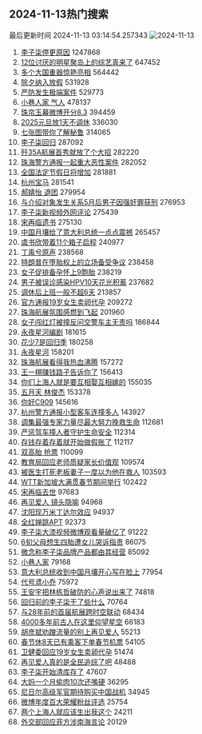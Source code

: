 ## 2024-11-13热门搜索 
最后更新时间 2024-11-13 03:14:54.257343 
![2024-11-13](https://imgs-storage.s3.us-east-005.backblazeb2.com/20241113/2024-11-13.png?versionId=4_z8fbbed132d73df8689c40f13_f11191ea3f7492398_d20241112_m191453_c005_v0501024_t0008_u01731438893685) 
1. [李子柒停更原因](https://s.weibo.com/weibo?q=%23%E6%9D%8E%E5%AD%90%E6%9F%92%E5%81%9C%E6%9B%B4%E5%8E%9F%E5%9B%A0%23&t=31&band_rank=1&Refer=top) 1247868
1. [12位讨厌的明星聚岛上的综艺真来了](https://s.weibo.com/weibo?q=%2312%E4%BD%8D%E8%AE%A8%E5%8E%8C%E7%9A%84%E6%98%8E%E6%98%9F%E8%81%9A%E5%B2%9B%E4%B8%8A%E7%9A%84%E7%BB%BC%E8%89%BA%E7%9C%9F%E6%9D%A5%E4%BA%86%23&t=31&band_rank=2&Refer=top) 647452
1. [多个大国重器惊艳亮相](https://s.weibo.com/weibo?q=%23%E5%A4%9A%E4%B8%AA%E5%A4%A7%E5%9B%BD%E9%87%8D%E5%99%A8%E6%83%8A%E8%89%B3%E4%BA%AE%E7%9B%B8%23&t=31&band_rank=3&Refer=top) 564442
1. [除夕纳入放假](https://s.weibo.com/weibo?q=%23%E9%99%A4%E5%A4%95%E7%BA%B3%E5%85%A5%E6%94%BE%E5%81%87%23&t=31&band_rank=4&Refer=top) 531928
1. [严防发生极端案件](https://s.weibo.com/weibo?q=%23%E4%B8%A5%E9%98%B2%E5%8F%91%E7%94%9F%E6%9E%81%E7%AB%AF%E6%A1%88%E4%BB%B6%23&t=31&band_rank=5&Refer=top) 529773
1. [小巷人家 气人](https://s.weibo.com/weibo?q=%E5%B0%8F%E5%B7%B7%E4%BA%BA%E5%AE%B6%20%E6%B0%94%E4%BA%BA&t=31&band_rank=6&Refer=top) 478137
1. [珠帘玉幕微博开分8.3](https://s.weibo.com/weibo?q=%23%E7%8F%A0%E5%B8%98%E7%8E%89%E5%B9%95%E5%BE%AE%E5%8D%9A%E5%BC%80%E5%88%868.3%23&t=31&band_rank=7&Refer=top) 394459
1. [2025元旦放1天不调休](https://s.weibo.com/weibo?q=%232025%E5%85%83%E6%97%A6%E6%94%BE1%E5%A4%A9%E4%B8%8D%E8%B0%83%E4%BC%91%23&t=31&band_rank=8&Refer=top) 336030
1. [七张图带你了解秘鲁](https://s.weibo.com/weibo?q=%23%E4%B8%83%E5%BC%A0%E5%9B%BE%E5%B8%A6%E4%BD%A0%E4%BA%86%E8%A7%A3%E7%A7%98%E9%B2%81%23&t=31&band_rank=3&Refer=top) 314065
1. [李子柒回归](https://s.weibo.com/weibo?q=%E6%9D%8E%E5%AD%90%E6%9F%92%E5%9B%9E%E5%BD%92&t=31&band_rank=9&Refer=top) 287092
1. [歼35A航展首秀就放了个大招](https://s.weibo.com/weibo?q=%23%E6%AD%BC35A%E8%88%AA%E5%B1%95%E9%A6%96%E7%A7%80%E5%B0%B1%E6%94%BE%E4%BA%86%E4%B8%AA%E5%A4%A7%E6%8B%9B%23&t=31&band_rank=10&Refer=top) 282220
1. [珠海警方通报一起重大恶性案件](https://s.weibo.com/weibo?q=%23%E7%8F%A0%E6%B5%B7%E8%AD%A6%E6%96%B9%E9%80%9A%E6%8A%A5%E4%B8%80%E8%B5%B7%E9%87%8D%E5%A4%A7%E6%81%B6%E6%80%A7%E6%A1%88%E4%BB%B6%23&t=31&band_rank=11&Refer=top) 282052
1. [全国法定节假日将增加](https://s.weibo.com/weibo?q=%23%E5%85%A8%E5%9B%BD%E6%B3%95%E5%AE%9A%E8%8A%82%E5%81%87%E6%97%A5%E5%B0%86%E5%A2%9E%E5%8A%A0%23&t=31&band_rank=12&Refer=top) 281881
1. [杭州宝马](https://s.weibo.com/weibo?q=%E6%9D%AD%E5%B7%9E%E5%AE%9D%E9%A9%AC&t=31&band_rank=13&Refer=top) 281541
1. [郝婧怡 退团](https://s.weibo.com/weibo?q=%E9%83%9D%E5%A9%A7%E6%80%A1%20%E9%80%80%E5%9B%A2&t=31&band_rank=14&Refer=top) 279954
1. [与介绍对象发生关系5月后男子因强奸罪获刑](https://s.weibo.com/weibo?q=%23%E4%B8%8E%E4%BB%8B%E7%BB%8D%E5%AF%B9%E8%B1%A1%E5%8F%91%E7%94%9F%E5%85%B3%E7%B3%BB5%E6%9C%88%E5%90%8E%E7%94%B7%E5%AD%90%E5%9B%A0%E5%BC%BA%E5%A5%B8%E7%BD%AA%E8%8E%B7%E5%88%91%23&t=31&band_rank=15&Refer=top) 276953
1. [李子柒新视频外网评论](https://s.weibo.com/weibo?q=%23%E6%9D%8E%E5%AD%90%E6%9F%92%E6%96%B0%E8%A7%86%E9%A2%91%E5%A4%96%E7%BD%91%E8%AF%84%E8%AE%BA%23&t=31&band_rank=16&Refer=top) 275439
1. [宋再临遗书](https://s.weibo.com/weibo?q=%23%E5%AE%8B%E5%86%8D%E4%B8%B4%E9%81%97%E4%B9%A6%23&t=31&band_rank=17&Refer=top) 275130
1. [中国月壤给了意大利总统一点点震撼](https://s.weibo.com/weibo?q=%23%E4%B8%AD%E5%9B%BD%E6%9C%88%E5%A3%A4%E7%BB%99%E4%BA%86%E6%84%8F%E5%A4%A7%E5%88%A9%E6%80%BB%E7%BB%9F%E4%B8%80%E7%82%B9%E7%82%B9%E9%9C%87%E6%92%BC%23&t=31&band_rank=18&Refer=top) 265457
1. [虞书欣带着11个箱子启程](https://s.weibo.com/weibo?q=%23%E8%99%9E%E4%B9%A6%E6%AC%A3%E5%B8%A6%E7%9D%8011%E4%B8%AA%E7%AE%B1%E5%AD%90%E5%90%AF%E7%A8%8B%23&t=31&band_rank=19&Refer=top) 240977
1. [丁禹兮原声](https://s.weibo.com/weibo?q=%E4%B8%81%E7%A6%B9%E5%85%AE%E5%8E%9F%E5%A3%B0&t=31&band_rank=20&Refer=top) 238568
1. [特朗普在堕胎权上的立场备受争议](https://s.weibo.com/weibo?q=%23%E7%89%B9%E6%9C%97%E6%99%AE%E5%9C%A8%E5%A0%95%E8%83%8E%E6%9D%83%E4%B8%8A%E7%9A%84%E7%AB%8B%E5%9C%BA%E5%A4%87%E5%8F%97%E4%BA%89%E8%AE%AE%23&t=31&band_rank=21&Refer=top) 238458
1. [女子促排备孕怀上9胞胎](https://s.weibo.com/weibo?q=%23%E5%A5%B3%E5%AD%90%E4%BF%83%E6%8E%92%E5%A4%87%E5%AD%95%E6%80%80%E4%B8%8A9%E8%83%9E%E8%83%8E%23&t=31&band_rank=22&Refer=top) 238219
1. [男子被误诊感染HPV10天花光积蓄](https://s.weibo.com/weibo?q=%23%E7%94%B7%E5%AD%90%E8%A2%AB%E8%AF%AF%E8%AF%8A%E6%84%9F%E6%9F%93HPV10%E5%A4%A9%E8%8A%B1%E5%85%89%E7%A7%AF%E8%93%84%23&t=31&band_rank=23&Refer=top) 237682
1. [调休后上班一般不超6天](https://s.weibo.com/weibo?q=%23%E8%B0%83%E4%BC%91%E5%90%8E%E4%B8%8A%E7%8F%AD%E4%B8%80%E8%88%AC%E4%B8%8D%E8%B6%856%E5%A4%A9%23&t=31&band_rank=24&Refer=top) 213857
1. [官方通报19岁女生卖卵代孕](https://s.weibo.com/weibo?q=%23%E5%AE%98%E6%96%B9%E9%80%9A%E6%8A%A519%E5%B2%81%E5%A5%B3%E7%94%9F%E5%8D%96%E5%8D%B5%E4%BB%A3%E5%AD%95%23&t=31&band_rank=25&Refer=top) 209272
1. [珠海航展氛围感燃到飞起](https://s.weibo.com/weibo?q=%23%E7%8F%A0%E6%B5%B7%E8%88%AA%E5%B1%95%E6%B0%9B%E5%9B%B4%E6%84%9F%E7%87%83%E5%88%B0%E9%A3%9E%E8%B5%B7%23&t=31&band_rank=26&Refer=top) 201960
1. [女子闯红灯被撞反问交警车主无责吗](https://s.weibo.com/weibo?q=%23%E5%A5%B3%E5%AD%90%E9%97%AF%E7%BA%A2%E7%81%AF%E8%A2%AB%E6%92%9E%E5%8F%8D%E9%97%AE%E4%BA%A4%E8%AD%A6%E8%BD%A6%E4%B8%BB%E6%97%A0%E8%B4%A3%E5%90%97%23&t=31&band_rank=27&Refer=top) 186844
1. [永夜星河编剧](https://s.weibo.com/weibo?q=%E6%B0%B8%E5%A4%9C%E6%98%9F%E6%B2%B3%E7%BC%96%E5%89%A7&t=31&band_rank=28&Refer=top) 181615
1. [花少7是回归季](https://s.weibo.com/weibo?q=%23%E8%8A%B1%E5%B0%917%E6%98%AF%E5%9B%9E%E5%BD%92%E5%AD%A3%23&t=31&band_rank=29&Refer=top) 180258
1. [永夜星河](https://s.weibo.com/weibo?q=%E6%B0%B8%E5%A4%9C%E6%98%9F%E6%B2%B3&t=31&band_rank=30&Refer=top) 158201
1. [珠海航展看得我热血沸腾](https://s.weibo.com/weibo?q=%23%E7%8F%A0%E6%B5%B7%E8%88%AA%E5%B1%95%E7%9C%8B%E5%BE%97%E6%88%91%E7%83%AD%E8%A1%80%E6%B2%B8%E8%85%BE%23&t=31&band_rank=6&Refer=top) 157272
1. [王一栩赚钱路子告诉你了](https://s.weibo.com/weibo?q=%E7%8E%8B%E4%B8%80%E6%A0%A9%E8%B5%9A%E9%92%B1%E8%B7%AF%E5%AD%90%E5%91%8A%E8%AF%89%E4%BD%A0%E4%BA%86&t=31&band_rank=31&Refer=top) 156413
1. [你们上海人就是要互相娶互相嫁的](https://s.weibo.com/weibo?q=%E4%BD%A0%E4%BB%AC%E4%B8%8A%E6%B5%B7%E4%BA%BA%E5%B0%B1%E6%98%AF%E8%A6%81%E4%BA%92%E7%9B%B8%E5%A8%B6%E4%BA%92%E7%9B%B8%E5%AB%81%E7%9A%84&t=31&band_rank=32&Refer=top) 155035
1. [五月天 林俊杰](https://s.weibo.com/weibo?q=%E4%BA%94%E6%9C%88%E5%A4%A9%20%E6%9E%97%E4%BF%8A%E6%9D%B0&t=31&band_rank=33&Refer=top) 153378
1. [你好C909](https://s.weibo.com/weibo?q=%23%E4%BD%A0%E5%A5%BDC909%23&t=31&band_rank=10&Refer=top) 145616
1. [杭州警方通报小型客车连撞多人](https://s.weibo.com/weibo?q=%E6%9D%AD%E5%B7%9E%E8%AD%A6%E6%96%B9%E9%80%9A%E6%8A%A5%E5%B0%8F%E5%9E%8B%E5%AE%A2%E8%BD%A6%E8%BF%9E%E6%92%9E%E5%A4%9A%E4%BA%BA&t=31&band_rank=15&Refer=top) 143927
1. [调集最强专家力量尽最大努力挽救生命](https://s.weibo.com/weibo?q=%23%E8%B0%83%E9%9B%86%E6%9C%80%E5%BC%BA%E4%B8%93%E5%AE%B6%E5%8A%9B%E9%87%8F%E5%B0%BD%E6%9C%80%E5%A4%A7%E5%8A%AA%E5%8A%9B%E6%8C%BD%E6%95%91%E7%94%9F%E5%91%BD%23&t=31&band_rank=34&Refer=top) 112681
1. [严惩驾车撞人者守护生命安全](https://s.weibo.com/weibo?q=%23%E4%B8%A5%E6%83%A9%E9%A9%BE%E8%BD%A6%E6%92%9E%E4%BA%BA%E8%80%85%E5%AE%88%E6%8A%A4%E7%94%9F%E5%91%BD%E5%AE%89%E5%85%A8%23&t=31&band_rank=35&Refer=top) 112314
1. [存钱存着存着就开始做假账了](https://s.weibo.com/weibo?q=%E5%AD%98%E9%92%B1%E5%AD%98%E7%9D%80%E5%AD%98%E7%9D%80%E5%B0%B1%E5%BC%80%E5%A7%8B%E5%81%9A%E5%81%87%E8%B4%A6%E4%BA%86&t=31&band_rank=36&Refer=top) 112117
1. [双高胎 抢票](https://s.weibo.com/weibo?q=%E5%8F%8C%E9%AB%98%E8%83%8E%20%E6%8A%A2%E7%A5%A8&t=31&band_rank=37&Refer=top) 110099
1. [教育局回应老师质疑家长价值观](https://s.weibo.com/weibo?q=%23%E6%95%99%E8%82%B2%E5%B1%80%E5%9B%9E%E5%BA%94%E8%80%81%E5%B8%88%E8%B4%A8%E7%96%91%E5%AE%B6%E9%95%BF%E4%BB%B7%E5%80%BC%E8%A7%82%23&t=31&band_rank=38&Refer=top) 109574
1. [被医生打死老板妻子一度以为他在救人](https://s.weibo.com/weibo?q=%23%E8%A2%AB%E5%8C%BB%E7%94%9F%E6%89%93%E6%AD%BB%E8%80%81%E6%9D%BF%E5%A6%BB%E5%AD%90%E4%B8%80%E5%BA%A6%E4%BB%A5%E4%B8%BA%E4%BB%96%E5%9C%A8%E6%95%91%E4%BA%BA%23&t=31&band_rank=39&Refer=top) 103593
1. [WTT新加坡大满贯春节期间举行](https://s.weibo.com/weibo?q=%23WTT%E6%96%B0%E5%8A%A0%E5%9D%A1%E5%A4%A7%E6%BB%A1%E8%B4%AF%E6%98%A5%E8%8A%82%E6%9C%9F%E9%97%B4%E4%B8%BE%E8%A1%8C%23&t=31&band_rank=40&Refer=top) 102422
1. [宋再临去世](https://s.weibo.com/weibo?q=%23%E5%AE%8B%E5%86%8D%E4%B8%B4%E5%8E%BB%E4%B8%96%23&t=31&band_rank=41&Refer=top) 97683
1. [再见爱人 镜头隐喻](https://s.weibo.com/weibo?q=%E5%86%8D%E8%A7%81%E7%88%B1%E4%BA%BA%20%E9%95%9C%E5%A4%B4%E9%9A%90%E5%96%BB&t=31&band_rank=44&Refer=top) 94968
1. [沈阳现万米丁达尔效应](https://s.weibo.com/weibo?q=%23%E6%B2%88%E9%98%B3%E7%8E%B0%E4%B8%87%E7%B1%B3%E4%B8%81%E8%BE%BE%E5%B0%94%E6%95%88%E5%BA%94%23&t=31&band_rank=32&Refer=top) 94937
1. [全红婵跳APT](https://s.weibo.com/weibo?q=%23%E5%85%A8%E7%BA%A2%E5%A9%B5%E8%B7%B3APT%23&t=31&band_rank=42&Refer=top) 92373
1. [李子柒大漆视频微博观看量破亿了](https://s.weibo.com/weibo?q=%23%E6%9D%8E%E5%AD%90%E6%9F%92%E5%A4%A7%E6%BC%86%E8%A7%86%E9%A2%91%E5%BE%AE%E5%8D%9A%E8%A7%82%E7%9C%8B%E9%87%8F%E7%A0%B4%E4%BA%BF%E4%BA%86%23&t=31&band_rank=43&Refer=top) 91222
1. [6旬父母想生四胎遭女儿哭诉指责](https://s.weibo.com/weibo?q=%236%E6%97%AC%E7%88%B6%E6%AF%8D%E6%83%B3%E7%94%9F%E5%9B%9B%E8%83%8E%E9%81%AD%E5%A5%B3%E5%84%BF%E5%93%AD%E8%AF%89%E6%8C%87%E8%B4%A3%23&t=31&band_rank=45&Refer=top) 86075
1. [微念称李子柒品牌产品都由其经营](https://s.weibo.com/weibo?q=%23%E5%BE%AE%E5%BF%B5%E7%A7%B0%E6%9D%8E%E5%AD%90%E6%9F%92%E5%93%81%E7%89%8C%E4%BA%A7%E5%93%81%E9%83%BD%E7%94%B1%E5%85%B6%E7%BB%8F%E8%90%A5%23&t=31&band_rank=46&Refer=top) 85092
1. [小巷人家](https://s.weibo.com/weibo?q=%E5%B0%8F%E5%B7%B7%E4%BA%BA%E5%AE%B6&t=31&band_rank=47&Refer=top) 79168
1. [意大利总统收到中国月壤开心写在脸上](https://s.weibo.com/weibo?q=%23%E6%84%8F%E5%A4%A7%E5%88%A9%E6%80%BB%E7%BB%9F%E6%94%B6%E5%88%B0%E4%B8%AD%E5%9B%BD%E6%9C%88%E5%A3%A4%E5%BC%80%E5%BF%83%E5%86%99%E5%9C%A8%E8%84%B8%E4%B8%8A%23&t=31&band_rank=48&Refer=top) 77954
1. [代号鸢小乔](https://s.weibo.com/weibo?q=%23%E4%BB%A3%E5%8F%B7%E9%B8%A2%E5%B0%8F%E4%B9%94%23&t=31&band_rank=49&Refer=top) 75972
1. [王安宇把林栋哲破防的心声说出来了](https://s.weibo.com/weibo?q=%E7%8E%8B%E5%AE%89%E5%AE%87%E6%8A%8A%E6%9E%97%E6%A0%8B%E5%93%B2%E7%A0%B4%E9%98%B2%E7%9A%84%E5%BF%83%E5%A3%B0%E8%AF%B4%E5%87%BA%E6%9D%A5%E4%BA%86&t=31&band_rank=50&Refer=top) 74818
1. [回归前的李子柒干了些什么](https://s.weibo.com/weibo?q=%23%E5%9B%9E%E5%BD%92%E5%89%8D%E7%9A%84%E6%9D%8E%E5%AD%90%E6%9F%92%E5%B9%B2%E4%BA%86%E4%BA%9B%E4%BB%80%E4%B9%88%23&t=31&band_rank=35&Refer=top) 70764
1. [与28年前的首届航展跨时空联动](https://s.weibo.com/weibo?q=%23%E4%B8%8E28%E5%B9%B4%E5%89%8D%E7%9A%84%E9%A6%96%E5%B1%8A%E8%88%AA%E5%B1%95%E8%B7%A8%E6%97%B6%E7%A9%BA%E8%81%94%E5%8A%A8%23&t=31&band_rank=10&Refer=top) 68434
1. [4000多年前古人在这里仰望星空](https://s.weibo.com/weibo?q=%234000%E5%A4%9A%E5%B9%B4%E5%89%8D%E5%8F%A4%E4%BA%BA%E5%9C%A8%E8%BF%99%E9%87%8C%E4%BB%B0%E6%9C%9B%E6%98%9F%E7%A9%BA%23&t=31&band_rank=36&Refer=top) 66183
1. [胡彦斌劝蹭流量的别上再见爱人](https://s.weibo.com/weibo?q=%23%E8%83%A1%E5%BD%A6%E6%96%8C%E5%8A%9D%E8%B9%AD%E6%B5%81%E9%87%8F%E7%9A%84%E5%88%AB%E4%B8%8A%E5%86%8D%E8%A7%81%E7%88%B1%E4%BA%BA%23&t=31&band_rank=39&Refer=top) 55213
1. [春节休8天已有乘客下单春节机票](https://s.weibo.com/weibo?q=%23%E6%98%A5%E8%8A%82%E4%BC%918%E5%A4%A9%E5%B7%B2%E6%9C%89%E4%B9%98%E5%AE%A2%E4%B8%8B%E5%8D%95%E6%98%A5%E8%8A%82%E6%9C%BA%E7%A5%A8%23&t=31&band_rank=40&Refer=top) 54105
1. [卫健委回应19岁女生卖卵代孕](https://s.weibo.com/weibo?q=%23%E5%8D%AB%E5%81%A5%E5%A7%94%E5%9B%9E%E5%BA%9419%E5%B2%81%E5%A5%B3%E7%94%9F%E5%8D%96%E5%8D%B5%E4%BB%A3%E5%AD%95%23&t=31&band_rank=45&Refer=top) 51474
1. [再见爱人真的是全民追综了吧](https://s.weibo.com/weibo?q=%E5%86%8D%E8%A7%81%E7%88%B1%E4%BA%BA%E7%9C%9F%E7%9A%84%E6%98%AF%E5%85%A8%E6%B0%91%E8%BF%BD%E7%BB%BC%E4%BA%86%E5%90%A7&t=31&band_rank=47&Refer=top) 48488
1. [李子柒开始清库存了](https://s.weibo.com/weibo?q=%23%E6%9D%8E%E5%AD%90%E6%9F%92%E5%BC%80%E5%A7%8B%E6%B8%85%E5%BA%93%E5%AD%98%E4%BA%86%23&t=31&band_rank=49&Refer=top) 47607
1. [大妈一个月偷肉10次还嘴硬](https://s.weibo.com/weibo?q=%23%E5%A4%A7%E5%A6%88%E4%B8%80%E4%B8%AA%E6%9C%88%E5%81%B7%E8%82%8910%E6%AC%A1%E8%BF%98%E5%98%B4%E7%A1%AC%23&t=31&band_rank=32&Refer=top) 36295
1. [尼日尔高级军官期待购买中国战机](https://s.weibo.com/weibo?q=%23%E5%B0%BC%E6%97%A5%E5%B0%94%E9%AB%98%E7%BA%A7%E5%86%9B%E5%AE%98%E6%9C%9F%E5%BE%85%E8%B4%AD%E4%B9%B0%E4%B8%AD%E5%9B%BD%E6%88%98%E6%9C%BA%23&t=31&band_rank=10&Refer=top) 34945
1. [微博年度百大荣耀粉丝评选](https://s.weibo.com/weibo?q=%E5%BE%AE%E5%8D%9A%E5%B9%B4%E5%BA%A6%E7%99%BE%E5%A4%A7%E8%8D%A3%E8%80%80%E7%B2%89%E4%B8%9D%E8%AF%84%E9%80%89&t=31&band_rank=45&Refer=top) 25754
1. [两个上海人就应该生出我这个](https://s.weibo.com/weibo?q=%E4%B8%A4%E4%B8%AA%E4%B8%8A%E6%B5%B7%E4%BA%BA%E5%B0%B1%E5%BA%94%E8%AF%A5%E7%94%9F%E5%87%BA%E6%88%91%E8%BF%99%E4%B8%AA&t=31&band_rank=49&Refer=top) 24211
1. [外交部回应菲方涉南海言论](https://s.weibo.com/weibo?q=%23%E5%A4%96%E4%BA%A4%E9%83%A8%E5%9B%9E%E5%BA%94%E8%8F%B2%E6%96%B9%E6%B6%89%E5%8D%97%E6%B5%B7%E8%A8%80%E8%AE%BA%23&t=31&band_rank=42&Refer=top) 20129
